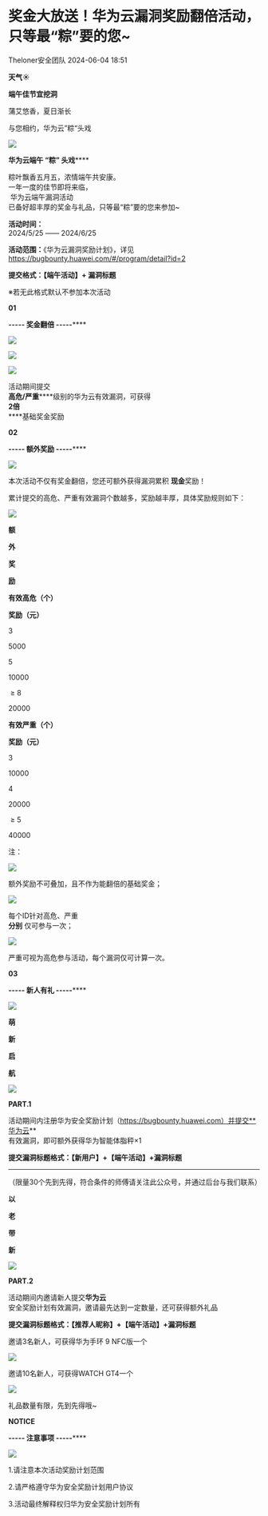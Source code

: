 #  奖金大放送！华为云漏洞奖励翻倍活动，只等最“粽”要的您~   
 Theloner安全团队   2024-06-04 18:51  
  
**天气☀**  
  
**端午佳节宜挖洞**  
  
蒲艾悠香，夏日渐长  
  
与您相约，华为云”粽“头戏  
  
![](https://mmbiz.qpic.cn/sz_mmbiz_png/Pf9eicDVDMxES5u3INukgxvmDvDOOIiaVylO3wB26PCR9ebATAZ4CXibosdA8OpzZa81unDOmibh0AIrHdMfx1lAPg/640?wx_fmt=png&from=appmsg "")  
  
  
  
**华为云端午 “粽” 头戏******  
  
  
粽叶飘香五月五，浓情端午共安康。  
一年一度的佳节即将来临，  
 华为云端午漏洞活动   
已备好超丰厚的奖金与礼品，只等最“粽”要的您来参加~  
  
  
**活动时间：**  
2024/5/25 —— 2024/6/25  
  
**活动范围：**《华为云漏洞奖励计划》，详见  
https://bugbounty.huawei.com/#/program/detail?id=2  
  
**提交格式：【端午活动】+ 漏洞标题**  
  
※若无此格式默认不参加本次活动  
  
  
  
  
  
**01**  
  
**----- 奖金翻倍 -----******  
  
![](https://mmbiz.qpic.cn/sz_mmbiz_png/Pf9eicDVDMxES5u3INukgxvmDvDOOIiaVyCrl6mcHTFlcY5rw5CtYdk3CSWTibib3E9c8Bsk3HwN9CJEZhSqnjlWHQ/640?wx_fmt=png&from=appmsg "")  
  
  
  
  
![](https://mmbiz.qpic.cn/sz_mmbiz_png/Pf9eicDVDMxES5u3INukgxvmDvDOOIiaVyYFKy0OVnMH7w9LW9SoNVsibnqbNUhs7tYjv8xPdIjjNZOqgLIm9zSXw/640?wx_fmt=png&from=appmsg "")  
  
  
![](https://mmbiz.qpic.cn/sz_mmbiz_png/Pf9eicDVDMxES5u3INukgxvmDvDOOIiaVyibGfGAS35yEdAxSK7ibm5btNWRGyJQdIwicFJQsFl9KbfpNsvhYicdQduQ/640?wx_fmt=png&from=appmsg "")  
  
  
活动期间提交   
**高危/严重******级别的华为云有效漏洞，可获得   
**2倍**  
****基础奖金奖励  
  
  
  
**02**  
  
**----- 额外奖励 -----******  
  
![](https://mmbiz.qpic.cn/mmbiz_svg/00GYaClAoOrmvvX6C3cks0dK2tFr9JSGtyb2Dg26W0wLFEibRBBp727Bv62LHqOa5wBS6eax4ZNM0Hljn13hYduQvG3x0NUem/640?wx_fmt=svg&from=appmsg "")  
  
  
  
  
本次活动不仅有奖金翻倍，您还可额外获得漏洞累积 **现金**奖励！  
  
累计提交的高危、严重有效漏洞个数越多，奖励越丰厚，具体奖励规则如下：  
  
  
  
![](https://mmbiz.qpic.cn/mmbiz_svg/00GYaClAoOrmvvX6C3cks0dK2tFr9JSGkqFrMNeMeyicmrhG9JULLKVPcnhCB4RQZw7KWMXQ5gGao0PaJqrC1YvZdoCuXiafu5/640?wx_fmt=svg&from=appmsg "")  
  
**额**  
  
  
  
  
**外**  
  
  
  
  
**奖**  
  
  
  
  
**励**  
  
  
  
  
**有效高危（个）**  
  
**奖励（元）**  
  
3  
  
5000  
  
5  
  
10000  
  
 ≥ 8  
  
20000  
  
  
  
  
**有效严重（个）**  
  
**奖励（元）**  
  
3  
  
10000  
  
4  
  
20000  
  
 ≥ 5  
  
40000  
  
  
注：  
  
![](https://mmbiz.qpic.cn/sz_mmbiz_png/Pf9eicDVDMxES5u3INukgxvmDvDOOIiaVyYFKy0OVnMH7w9LW9SoNVsibnqbNUhs7tYjv8xPdIjjNZOqgLIm9zSXw/640?wx_fmt=png&from=appmsg "")  
  
额外奖励不可叠加，且不作为能翻倍的基础奖金；  
  
![](https://mmbiz.qpic.cn/sz_mmbiz_png/Pf9eicDVDMxES5u3INukgxvmDvDOOIiaVyYFKy0OVnMH7w9LW9SoNVsibnqbNUhs7tYjv8xPdIjjNZOqgLIm9zSXw/640?wx_fmt=png&from=appmsg "")  
  
每个ID针对高危、严重   
**分别** 仅可参与一次；  
  
![](https://mmbiz.qpic.cn/sz_mmbiz_png/Pf9eicDVDMxES5u3INukgxvmDvDOOIiaVyYFKy0OVnMH7w9LW9SoNVsibnqbNUhs7tYjv8xPdIjjNZOqgLIm9zSXw/640?wx_fmt=png&from=appmsg "")  
  
严重可视为高危参与活动，每个漏洞仅可计算一次。  
  
  
  
  
**03**  
  
**----- 新人有礼 -----******  
  
![](https://mmbiz.qpic.cn/sz_mmbiz_png/Pf9eicDVDMxES5u3INukgxvmDvDOOIiaVyCrl6mcHTFlcY5rw5CtYdk3CSWTibib3E9c8Bsk3HwN9CJEZhSqnjlWHQ/640?wx_fmt=png&from=appmsg "")  
  
  
  
  
**萌**  
  
**新**  
  
**启**  
  
**航**  
  
![](https://mmbiz.qpic.cn/sz_mmbiz_png/Pf9eicDVDMxES5u3INukgxvmDvDOOIiaVylO3wB26PCR9ebATAZ4CXibosdA8OpzZa81unDOmibh0AIrHdMfx1lAPg/640?wx_fmt=png&from=appmsg "")  
  
**PART.1**  
  
  
活动期间内注册华为安全奖励计划（https://bugbounty.huawei.com）并提交**华为云**  
有效漏洞，即可额外获得华为智能体脂秤×1  
  
  
**提交漏洞标题格式：【新用户】+【端午活动】+漏洞标题**  
  
****  
（限量30个先到先得，符合条件的师傅请关注此公众号，并通过后台与我们联系）  
  
  
  
  
**以**  
  
**老**  
  
**带**  
  
**新**  
  
![](https://mmbiz.qpic.cn/sz_mmbiz_png/Pf9eicDVDMxES5u3INukgxvmDvDOOIiaVylO3wB26PCR9ebATAZ4CXibosdA8OpzZa81unDOmibh0AIrHdMfx1lAPg/640?wx_fmt=png&from=appmsg "")  
  
**PART.2**  
  
  
活动期间内邀请新人提交**华为云**  
安全奖励计划有效漏洞，邀请最先达到一定数量，还可获得额外礼品  
  
  
**提交漏洞标题格式：【推荐人昵称】+【端午活动】+漏洞标题**  
  
  
邀请3名新人，可获得华为手环 9 NFC版一个  
  
![](https://mmbiz.qpic.cn/sz_mmbiz_png/Pf9eicDVDMxES5u3INukgxvmDvDOOIiaVyictUW6uehb3AvicYjrpppDQ5UHedQmln0AoibUBE4bQ2j4v9N347fZPaA/640?wx_fmt=png&from=appmsg "")  
  
  
邀请10名新人，可获得WATCH GT4一个  
  
![](https://mmbiz.qpic.cn/sz_mmbiz_png/Pf9eicDVDMxES5u3INukgxvmDvDOOIiaVy7Z2OxcepRKe3POoV1esYdGCUTrVGJVgvvteCTygZktDzmPcaKlTvzw/640?wx_fmt=png&from=appmsg "")  
  
  
礼品数量有限，先到先得哦~  
  
  
  
  
**NOTICE**  
  
**----- 注意事项 -----******  
  
![](https://mmbiz.qpic.cn/mmbiz_svg/00GYaClAoOrmvvX6C3cks0dK2tFr9JSGtyb2Dg26W0wLFEibRBBp727Bv62LHqOa5wBS6eax4ZNM0Hljn13hYduQvG3x0NUem/640?wx_fmt=svg&from=appmsg "")  
  
  
1.请注意本次活动奖励计划范围  
  
2.请严格遵守华为安全奖励计划用户协议  
  
3.活动最终解释权归华为安全奖励计划所有  
  
  
  
  
  
  
  
  
  
  
  
  
  
  
  
  
